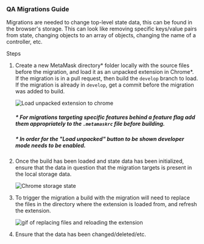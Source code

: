 ### QA Migrations Guide
Migrations are needed to change top-level state data, this can be found in the browser's storage. This can look like removing specific keys/value pairs from state, changing objects to an array of objects, changing the name of a controller, etc.

Steps
  1. Create a new MetaMask directory\* folder locally with the source files before the migration, and load it as an unpacked extension in Chrome\*. If the migration is in a pull request, then build the `develop` branch to load. If the migration is already in `develop`, get a commit before the migration was added to build.

      ![Load unpacked extension to chrome](./assets/load-build-chrome.gif)

      #####  \* For migrations targeting specific features behind a feature flag add them appropriately to the `.metamaskrc` file before building.
      ##### \* In order for the "Load unpacked" button to be shown developer mode needs to be enabled.

  2. Once the build has been loaded and state data has been initialized, ensure that the data in question that the migration targets is present in the local storage data.

      ![Chrome storage state](./assets/chrome-storage-local.png)

  3. To trigger the migration a build with the migration will need to replace the files in the directory where the extension is loaded from, and refresh the extension.

      ![gif of replacing files and reloading the extension](./assets/folder-file-replacement-build.gif)

  4. Ensure that the data has been changed/deleted/etc.
